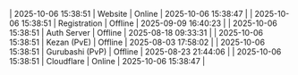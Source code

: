 | 2025-10-06 15:38:51 | Website | Online | 2025-10-06 15:38:47 |
| 2025-10-06 15:38:51 | Registration | Offline | 2025-09-09 16:40:23 |
| 2025-10-06 15:38:51 | Auth Server | Offline | 2025-08-18 09:33:31 |
| 2025-10-06 15:38:51 | Kezan (PvE) | Offline | 2025-08-03 17:58:02 |
| 2025-10-06 15:38:51 | Gurubashi (PvP) | Offline | 2025-08-23 21:44:06 |
| 2025-10-06 15:38:51 | Cloudflare | Online | 2025-10-06 15:38:47 |
